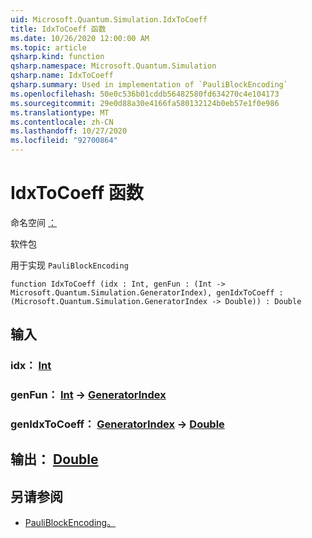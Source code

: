 ```yaml
---
uid: Microsoft.Quantum.Simulation.IdxToCoeff
title: IdxToCoeff 函数
ms.date: 10/26/2020 12:00:00 AM
ms.topic: article
qsharp.kind: function
qsharp.namespace: Microsoft.Quantum.Simulation
qsharp.name: IdxToCoeff
qsharp.summary: Used in implementation of `PauliBlockEncoding`
ms.openlocfilehash: 50e0c536b01cddb56482580fd634270c4e104173
ms.sourcegitcommit: 29e0d88a30e4166fa580132124b0eb57e1f0e986
ms.translationtype: MT
ms.contentlocale: zh-CN
ms.lasthandoff: 10/27/2020
ms.locfileid: "92700864"
---
```

# <a name="idxtocoeff-function"></a>IdxToCoeff 函数

命名空间 [：](xref:Microsoft.Quantum.Simulation)

软件包 [](https://nuget.org/packages/)


用于实现 `PauliBlockEncoding`

```qsharp
function IdxToCoeff (idx : Int, genFun : (Int -> Microsoft.Quantum.Simulation.GeneratorIndex), genIdxToCoeff : (Microsoft.Quantum.Simulation.GeneratorIndex -> Double)) : Double
```


## <a name="input"></a>输入

### <a name="idx--int"></a>idx： [Int](xref:microsoft.quantum.lang-ref.int)




### <a name="genfun--int---generatorindex"></a>genFun： [Int](xref:microsoft.quantum.lang-ref.int) -> [GeneratorIndex](xref:Microsoft.Quantum.Simulation.GeneratorIndex)




### <a name="genidxtocoeff--generatorindex---double"></a>genIdxToCoeff： [GeneratorIndex](xref:Microsoft.Quantum.Simulation.GeneratorIndex) -> [Double](xref:microsoft.quantum.lang-ref.double)





## <a name="output--double"></a>输出： [Double](xref:microsoft.quantum.lang-ref.double)



## <a name="see-also"></a>另请参阅

- [PauliBlockEncoding。](xref:Microsoft.Quantum.Simulation.PauliBlockEncoding)